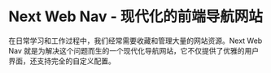 # Next Web Nav - 现代化的前端导航网站

在日常学习和工作过程中，我们经常需要收藏和管理大量的网站资源。Next Web Nav 就是为解决这个问题而生的一个现代化导航网站，它不仅提供了优雅的用户界面，还支持完全的自定义配置。
